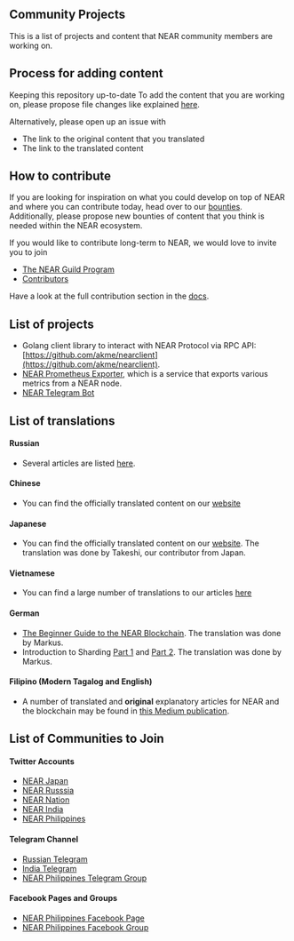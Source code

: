 ## Community Projects

This is a list of projects and content that NEAR community members are working on.

## Process for adding content

Keeping this repository up-to-date
To add the content that you are working on, please propose file changes like explained [here](https://docs.github.com/en/github/managing-files-in-a-repository/editing-files-in-another-users-repository).

Alternatively, please open up an issue with
* The link to the original content that you translated
* The link to the translated content

## How to contribute

If you are looking for inspiration on what you could develop on top of NEAR and where you can contribute today, head over to our [bounties](https://github.com/near/bounties/issues).
Additionally, please propose new bounties of content that you think is needed within the NEAR ecosystem. 

If you would like to contribute long-term to NEAR, we would love to invite you to join
* [The NEAR Guild Program](https://near.org/guilds/)
* [Contributors](https://near.org/contributor/)

Have a look at the full contribution section in the [docs](https://docs.near.org/docs/community/contribute/contribute-overview).

## List of projects

* Golang client library to interact with NEAR Protocol via RPC API: [https://github.com/akme/nearclient](https://github.com/akme/nearclient).
* [NEAR Prometheus Exporter](https://github.com/masknetgoal634/near-prometheus-exporter), which is a service that exports various metrics from a NEAR node.
* [NEAR Telegram Bot](https://github.com/zavodil/nearup_telegram_bot)

## List of translations

#### Russian
* Several articles are listed [here](https://github.com/zavodil/cryptasutra/tree/master/near-protocol).

#### Chinese
* You can find the officially translated content on our [website](https://near.org/zh/blog/)

#### Japanese
* You can find the officially translated content on our [website](https://near.org/ja/blog/). The translation was done by Takeshi, our contributor from Japan.

#### Vietnamese
* You can find a large number of translations to our articles [here](https://medium.com/@NearProtocolJP)

#### German
* [The Beginner Guide to the NEAR Blockchain](https://medium.com/@nearprotocolgermany/das-starter-handbuch-zur-near-blockchain-c1ea60147ea6). The translation was done by Markus.
* Introduction to Sharding [Part 1](https://medium.com/@nearprotocolgermany/ein-leitfaden-zum-blockchain-sharding-teil-1-e90859ac94a8) and [Part 2](https://medium.com/@nearprotocolgermany/ein-leitfaden-zum-blockchain-sharding-teil-2-cb38303bd2de). The translation was done by Markus.

#### Filipino (Modern Tagalog and English)
* A number of translated and **original** explanatory articles for NEAR and the blockchain may be found in [this Medium publication](https://medium.com/nearphilippines).

## List of Communities to Join

#### Twitter Accounts
* [NEAR Japan](https://twitter.com/NEARProtocolJP)
* [NEAR Russsia](https://twitter.com/near_protocol)
* [NEAR Nation](https://twitter.com/Near_Nation_)
* [NEAR India](https://twitter.com/NEARProtocol_IN)
* [NEAR Philippines](https://twitter.com/NEARPhilippines)

#### Telegram Channel
* [Russian Telegram](https://t.me/near_protocol)
* [India Telegram](https://t.me/cryptonear_IN)
* [NEAR Philippines Telegram Group](https://t.me/NEARPhilippines)

#### Facebook Pages and Groups
* [NEAR Philippines Facebook Page](https://www.facebook.com/NEARPhilippines/)
* [NEAR Philippines Facebook Group](https://www.facebook.com/groups/NEARPhilippines/)
